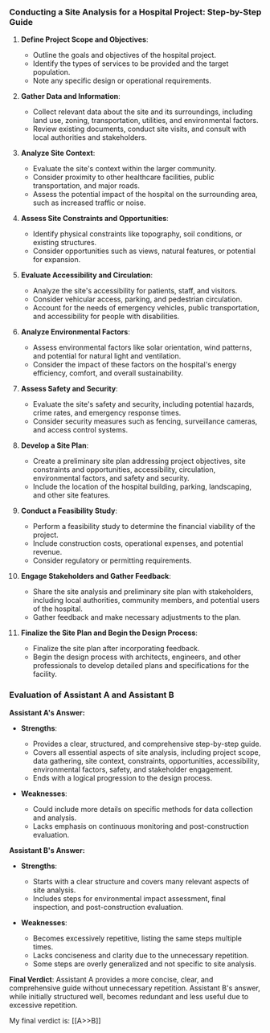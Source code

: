 
### Conducting a Site Analysis for a Hospital Project: Step-by-Step Guide

1. **Define Project Scope and Objectives**:
   - Outline the goals and objectives of the hospital project.
   - Identify the types of services to be provided and the target population.
   - Note any specific design or operational requirements.

2. **Gather Data and Information**:
   - Collect relevant data about the site and its surroundings, including land use, zoning, transportation, utilities, and environmental factors.
   - Review existing documents, conduct site visits, and consult with local authorities and stakeholders.

3. **Analyze Site Context**:
   - Evaluate the site's context within the larger community.
   - Consider proximity to other healthcare facilities, public transportation, and major roads.
   - Assess the potential impact of the hospital on the surrounding area, such as increased traffic or noise.

4. **Assess Site Constraints and Opportunities**:
   - Identify physical constraints like topography, soil conditions, or existing structures.
   - Consider opportunities such as views, natural features, or potential for expansion.

5. **Evaluate Accessibility and Circulation**:
   - Analyze the site's accessibility for patients, staff, and visitors.
   - Consider vehicular access, parking, and pedestrian circulation.
   - Account for the needs of emergency vehicles, public transportation, and accessibility for people with disabilities.

6. **Analyze Environmental Factors**:
   - Assess environmental factors like solar orientation, wind patterns, and potential for natural light and ventilation.
   - Consider the impact of these factors on the hospital's energy efficiency, comfort, and overall sustainability.

7. **Assess Safety and Security**:
   - Evaluate the site's safety and security, including potential hazards, crime rates, and emergency response times.
   - Consider security measures such as fencing, surveillance cameras, and access control systems.

8. **Develop a Site Plan**:
   - Create a preliminary site plan addressing project objectives, site constraints and opportunities, accessibility, circulation, environmental factors, and safety and security.
   - Include the location of the hospital building, parking, landscaping, and other site features.

9. **Conduct a Feasibility Study**:
   - Perform a feasibility study to determine the financial viability of the project.
   - Include construction costs, operational expenses, and potential revenue.
   - Consider regulatory or permitting requirements.

10. **Engage Stakeholders and Gather Feedback**:
    - Share the site analysis and preliminary site plan with stakeholders, including local authorities, community members, and potential users of the hospital.
    - Gather feedback and make necessary adjustments to the plan.

11. **Finalize the Site Plan and Begin the Design Process**:
    - Finalize the site plan after incorporating feedback.
    - Begin the design process with architects, engineers, and other professionals to develop detailed plans and specifications for the facility.

### Evaluation of Assistant A and Assistant B

**Assistant A's Answer:**
- **Strengths**: 
  - Provides a clear, structured, and comprehensive step-by-step guide.
  - Covers all essential aspects of site analysis, including project scope, data gathering, site context, constraints, opportunities, accessibility, environmental factors, safety, and stakeholder engagement.
  - Ends with a logical progression to the design process.

- **Weaknesses**:
  - Could include more details on specific methods for data collection and analysis.
  - Lacks emphasis on continuous monitoring and post-construction evaluation.

**Assistant B's Answer:**
- **Strengths**:
  - Starts with a clear structure and covers many relevant aspects of site analysis.
  - Includes steps for environmental impact assessment, final inspection, and post-construction evaluation.

- **Weaknesses**:
  - Becomes excessively repetitive, listing the same steps multiple times.
  - Lacks conciseness and clarity due to the unnecessary repetition.
  - Some steps are overly generalized and not specific to site analysis.

**Final Verdict**:
Assistant A provides a more concise, clear, and comprehensive guide without unnecessary repetition. Assistant B's answer, while initially structured well, becomes redundant and less useful due to excessive repetition.

My final verdict is: [[A>>B]]